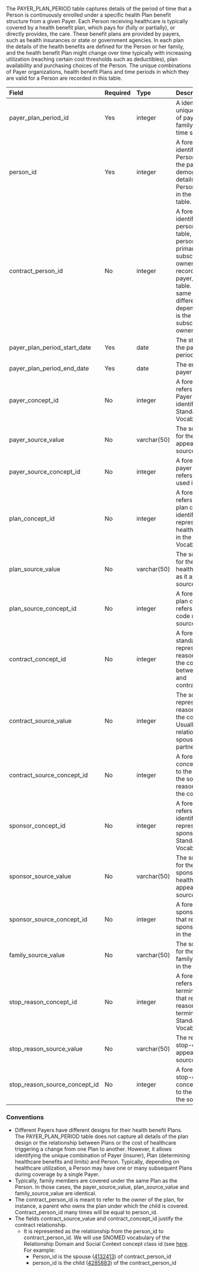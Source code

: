 The PAYER_PLAN_PERIOD table captures details of the period of time that a Person is continuously enrolled under a specific health Plan benefit structure from a given Payer. Each Person receiving healthcare is typically covered by a health benefit plan, which pays for (fully or partially), or directly provides, the care. These benefit plans are provided by payers, such as health insurances or state or government agencies. In each plan the details of the health benefits are defined for the Person or her family, and the health benefit Plan might change over time typically with increasing utilization (reaching certain cost thresholds such as deductibles), plan availability and purchasing choices of the Person. The unique combinations of Payer organizations, health benefit Plans and time periods in which they are valid for a Person are recorded in this table.

Field|Required|Type|Description
:------------------------------|:--------|:------------|:----------------------------------------------
|payer_plan_period_id			|Yes|integer|A identifier for each unique combination of payer, plan, family code and time span.|
|person_id						|Yes|integer|A foreign key identifier to the Person covered by the payer. The demographic details of that Person are stored in the PERSON table.|
|contract_person_id				|No|integer|A foreign key identifier to the person_id in person table, for the person who is the primary subscriber/contract owner for the record in the payer_plan_period table. Maybe the same person or different person, depending on who is the primary subscriber/contract owner.|
|payer_plan_period_start_date	|Yes|date|The start date of the payer plan period.|
|payer_plan_period_end_date		|Yes|date|The end date of the payer plan period.|
|payer_concept_id				|No|integer|A foreign key that refers to a standard Payer concept identifier in the Standarized Vocabularies|
|payer_source_value				|No|varchar(50)|The source code for the payer as it appears in the source data.|
|payer_source_concept_id		|No|integer|A foreign key to a payer concept that refers to the code used in the source.|
|plan_concept_id				|No|integer|A foreign key that refers to a standard plan concept identifier that represents the health benefit plan in the Standardized Vocabularies.|
|plan_source_value				|No|varchar(50)|The source code for the Person's health benefit plan as it appears in the source data.|
|plan_source_concept_id			|No|integer|A foreign key to a plan concept that refers to the plan code used in the source data.|
|contract_concept_id			|No|integer|A foreign key to a standard concept representing the reason justifying the contract between person_id and contract_person_id.|
|contract_source_value			|No|integer|The source code representing the reason justifying the contract. Usually it is family relationship like a spouse, domestic partner, child etc.|
|contract_source_concept_id		|No|integer|A foreign key to a concept that refers to the code used in the source as the reason justifying the contract.|
|sponsor_concept_id				|No|integer|A foreign key that refers to a concept identifier that represents the sponsor in the Standardized Vocabularies.|
|sponsor_source_value			|No|varchar(50)|The source code for the Person's sponsor of the health plan as it appears in the source data.|
|sponsor_source_concept_id		|No|integer|A foreign key to a sponsor concept that refers to the sponsor code used in the source data.|
|family_source_value			|No|varchar(50)|The source code for the Person's family as it appears in the source data.|
|stop_reason_concept_id			|No|integer|A foreign key that refers to a standard termination reason that represents the reason for the termination in the Standardized Vocabularies.|
|stop_reason_source_value		|No|varchar(50)|The reason for stop-coverage as it appears in the source data.|
|stop_reason_source_concept_id	|No|integer|A foreign key to a stop-coverage concept that refers to the code used in the source.|

### Conventions 
  * Different Payers have different designs for their health benefit Plans. The PAYER_PLAN_PERIOD table does not capture all details of the plan design or the relationship between Plans or the cost of healthcare triggering a change from one Plan to another. However, it allows identifying the unique combination of Payer (insurer), Plan (determining healthcare benefits and limits) and Person. Typically, depending on healthcare utilization, a Person may have one or many subsequent Plans during coverage by a single Payer.
  * Typically, family members are covered under the same Plan as the Person. In those cases, the payer_source_value, plan_source_value and family_source_value are identical.
  * The contract_person_id is meant to refer to the owner of the plan, for instance, a parent who owns the plan under which the child is covered. Contract_person_id many times will be equal to person_id.
  * The fields contract_source_value and contract_concept_id justify the contract relationship.
    * It is represented as the relationship from the person_id to contract_person_id. We will use SNOMED vocabulary of the Relationship Domain and Social Context concept class id (see [here](http://athena.ohdsi.org/search-terms/terms?vocabulary=SNOMED&domain=Relationship&conceptClass=Social+Context&page=1&pageSize=15&query=). For example:
	  * Person_id is the spouse ([4132413](http://athena.ohdsi.org/search-terms/terms/4132413)) of contract_person_id 
	  * person_id is the child ([4285883](http://athena.ohdsi.org/search-terms/terms/4285883)) of the contract_person_id
